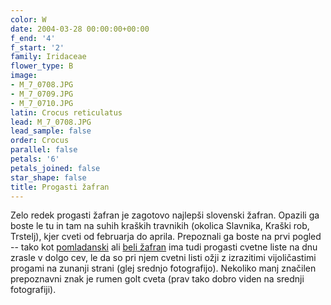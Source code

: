 ```yaml
---
color: W
date: 2004-03-28 00:00:00+00:00
f_end: '4'
f_start: '2'
family: Iridaceae
flower_type: B
image:
- M_7_0708.JPG
- M_7_0709.JPG
- M_7_0710.JPG
latin: Crocus reticulatus
lead: M_7_0708.JPG
lead_sample: false
order: Crocus
parallel: false
petals: '6'
petals_joined: false
star_shape: false
title: Progasti žafran
---
```

Zelo redek progasti žafran je zagotovo najlepši slovenski žafran. Opazili ga boste le tu in tam na suhih kraških travnikih (okolica Slavnika, Kraški rob, Trstelj), kjer cveti od februarja do aprila. Prepoznali ga boste na prvi pogled -- tako kot [pomladanski](../../crocusvernus/pomladanski-žafran/) ali [beli žafran](../../crocusvernusalbiflorus/beli-žafran/) ima tudi progasti cvetne liste na dnu zrasle v dolgo cev, le da so pri njem cvetni listi ožji z izrazitimi vijoličastimi progami na zunanji strani (glej srednjo fotografijo). Nekoliko manj značilen prepoznavni znak je rumen golt cveta (prav tako dobro viden na srednji fotografiji).

